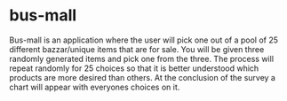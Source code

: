 # bus-mall

Bus-mall is an application where the user will pick one out of a pool of 25 different bazzar/unique items that are for sale. You will be given three randomly generated items and pick one from the three. The process will repeat randomly for 25 choices so that it is better understood which products are more desired than others. At the conclusion of the survey a chart will appear with everyones choices on it.
